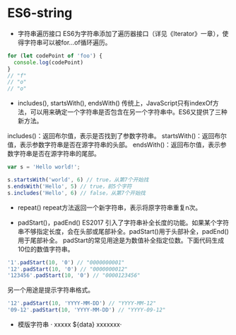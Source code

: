 # ES6-string
* 字符串遍历接口
ES6为字符串添加了遍历器接口（详见《Iterator》一章），使得字符串可以被for...of循环遍历。
```javascript
for (let codePoint of 'foo') {
  console.log(codePoint)
}
// "f"
// "o"
// "o"
```

* includes(), startsWith(), endsWith()
传统上，JavaScript只有indexOf方法，可以用来确定一个字符串是否包含在另一个字符串中。ES6又提供了三种新方法。

includes()：返回布尔值，表示是否找到了参数字符串。
startsWith()：返回布尔值，表示参数字符串是否在源字符串的头部。
endsWith()：返回布尔值，表示参数字符串是否在源字符串的尾部。
```javascript
var s = 'Hello world!';

s.startsWith('world', 6) // true，从第7个开始找
s.endsWith('Hello', 5) // true，前5个字符
s.includes('Hello', 6) // false，从第7个开始找
```

* repeat()
repeat方法返回一个新字符串，表示将原字符串重复n次。

* padStart()，padEnd()
ES2017 引入了字符串补全长度的功能。如果某个字符串不够指定长度，会在头部或尾部补全。padStart()用于头部补全，padEnd()用于尾部补全。
padStart的常见用途是为数值补全指定位数。下面代码生成10位的数值字符串。
```javascript
'1'.padStart(10, '0') // "0000000001"
'12'.padStart(10, '0') // "0000000012"
'123456'.padStart(10, '0') // "0000123456"
```

另一个用途是提示字符串格式。
```javascript
'12'.padStart(10, 'YYYY-MM-DD') // "YYYY-MM-12"
'09-12'.padStart(10, 'YYYY-MM-DD') // "YYYY-09-12"
```

* 模版字符串
· xxxxx   ${data}  xxxxxxx·